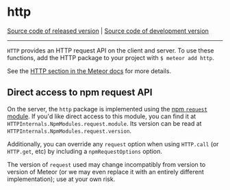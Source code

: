 # http
[Source code of released version](https://github.com/meteor/meteor/tree/master/packages/http) | [Source code of development version](https://github.com/meteor/meteor/tree/devel/packages/http)
***

`HTTP` provides an HTTP request API on the client and server.  To use
these functions, add the HTTP package to your project with `$ meteor add http`.

See the [HTTP section in the Meteor docs](http://docs.meteor.com/#http) for more details.

## Direct access to npm request API

On the server, the `http` package is implemented using the
[npm `request` module](https://www.npmjs.com/package/request).  If you'd like
direct access to this module, you can find it at
`HTTPInternals.NpmModules.request.module`. Its version can be read at
`HTTPInternals.NpmModules.request.version`.

Additionally, you can override any `request` option when using `HTTP.call` (or
`HTTP.get`, etc) by including a `npmRequestOptions` option.

The version of `request` used may change incompatibly from version to version of
Meteor (or we may even replace it with an entirely different implementation);
use at your own risk.
